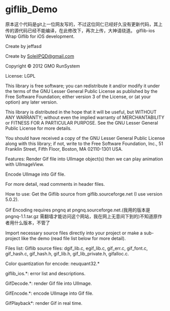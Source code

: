 # giflib_Demo
原本这个代码是git上一位网友写的，不过这位同仁已经好久没有更新代码，其上传的源代码已经不能编译，在此修改下，再次上传，大神请绕道。
giflib-ios
Wrap Giflib for iOS development.

Create by jeffasd

Create by SoleilPQD@gmail.com

Copyright © 2012 GMO RunSystem

License: LGPL

This library is free software; you can redistribute it and/or modify it under the terms of the GNU Lesser General Public License as published by the Free Software Foundation; either version 3 of the License, or (at your option) any later version.

This library is distributed in the hope that it will be useful, but WITHOUT ANY WARRANTY; without even the implied warranty of MERCHANTABILITY or FITNESS FOR A PARTICULAR PURPOSE. See the GNU Lesser General Public License for more details.

You should have received a copy of the GNU Lesser General Public License along with this library; if not, write to the Free Software Foundation, Inc., 51 Franklin Street, Fifth Floor, Boston, MA 02110-1301 USA.

Features:
Render Gif file into UIImage object(s) then we can play animation with UIImageView.

Encode UIImage into Gif file.

For more detail, read comments in header files.

How to use:
Get the Giflib source from giflib.sourceforge.net (I use version 5.0.2).

Gif Encoding requires pngnq at pngnq.sourceforge.net.(我用的版本是 pngnq-1.1.tar.gz 需翻墙才能访问这个网站，我在网上无意间下到的)不知道原作者用什么版本，不管了

Import necessary source files directly into your project or make a sub-project like the demo (read file list below for more detail).

Files list:
Giflib source files: dgif_lib.c, egif_lib.c, gif_err.c, gif_font.c, gif_hash.c, gif_hash.h, gif_lib.h, gif_lib_private.h, gifalloc.c.

Color quantization for encode: neuquant32.*

giflib_ios.*: error list and descriptions.

GifDecode.*: render Gif file into UIImage.

GifEncode.*: encode UIImage into Gif file.

GifPlayback*: render Gif in real time.
